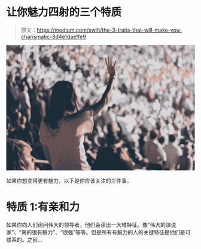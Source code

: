# 让你魅力四射的三个特质

> 原文：<https://medium.com/swlh/the-3-traits-that-will-make-you-charismatic-8d4e1daeffe9>

![](img/b0adb51560b68ec3ba55485d5b1bd08f.png)

如果你想变得更有魅力，以下是你应该关注的三件事。

# 特质 1:有亲和力

如果你向人们询问伟大的领导者，他们会读出一大堆特征。像“伟大的演说家”、“真的很有魅力”、“很强”等等。但是所有有魅力的人的关键特征是他们是可联系的。之前…